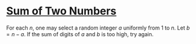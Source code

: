 # [Sum of Two Numbers](https://codeforces.com/problemset/problem/1788/B)

For each $n$, one may select a random integer $a$ uniformly from 1 to $n$.
Let $b = n - a$. If the sum of digits of $a$ and $b$ is too high, try again.
